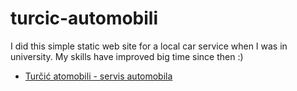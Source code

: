 # turcic-automobili

I did this simple static web site for a local car service when I was in university. My skills have improved big time since then :)

- [Turčić atomobili - servis automobila](http://turcicautomobili.hr/)
